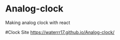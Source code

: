 # Analog-clock
Making analog clock with react

#Clock Site
https://waterrr17.github.io/Analog-clock/
